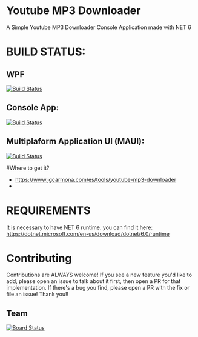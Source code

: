 # Youtube MP3 Downloader
A Simple Youtube MP3 Downloader Console Application made with NET 6

# BUILD STATUS:
## WPF
[![Build Status](https://dev.azure.com/jgcarmona/YoutubeMp3Downloader/_apis/build/status/WPF-MASTER?branchName=main)](https://dev.azure.com/jgcarmona/YoutubeMp3Downloader/_build/latest?definitionId=19&branchName=main)

## Console App:
[![Build Status](https://dev.azure.com/jgcarmona/YoutubeMp3Downloader/_apis/build/status/CONSOLE-MASTER?branchName=main)](https://dev.azure.com/jgcarmona/YoutubeMp3Downloader/_build/latest?definitionId=18&branchName=main)

## Multiplaform Application UI (MAUI):
[![Build Status](https://dev.azure.com/jgcarmona/YoutubeMp3Downloader/_apis/build/status/MAUI-MAIN?branchName=main)](https://dev.azure.com/jgcarmona/YoutubeMp3Downloader/_build/latest?definitionId=17&branchName=main)

#Where to get it?

- https://www.jgcarmona.com/es/tools/youtube-mp3-downloader 
- 
# REQUIREMENTS

It is necessary to have NET 6 runtime. you can find it here:
https://dotnet.microsoft.com/en-us/download/dotnet/6.0/runtime

# Contributing
Contributions are ALWAYS welcome! If you see a new feature you'd like to add, please open an issue to talk about it first, then open a PR for that implementation. If there's a bug you find, please open a PR with the fix or file an issue! Thank you!! 

## Team
[![Board Status](https://dev.azure.com/jgcarmona/6450c253-5753-470b-b493-610a727824de/5623b2ed-3ae3-448b-8a6c-8bb04d9b6a0e/_apis/work/boardbadge/01a36f3e-dcd6-43b9-b0ae-d22c871ceeb0)](https://dev.azure.com/jgcarmona/6450c253-5753-470b-b493-610a727824de/_boards/board/t/5623b2ed-3ae3-448b-8a6c-8bb04d9b6a0e/Microsoft.RequirementCategory/)
